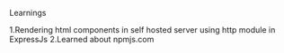 Learnings 

1.Rendering html components in self hosted server using http module in ExpressJs
2.Learned about npmjs.com
